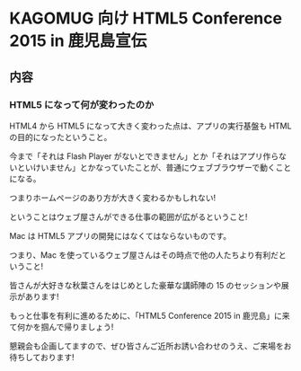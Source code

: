 # KAGOMUG 向け HTML5 Conference 2015 in 鹿児島宣伝


## 内容


### HTML5 になって何が変わったのか
HTML4 から HTML5 になって大きく変わった点は、アプリの実行基盤も HTML の目的になったということ。

今まで「それは Flash Player がないとできません」とか「それはアプリ作らないといけいません」とかなっていたことが、普通にウェブブラウザーで動くことになる。

つまりホームページのあり方が大きく変わるかもしれない!

ということはウェブ屋さんができる仕事の範囲が広がるということ!

Mac は HTML5 アプリの開発にはなくてはならないものです。

つまり、Mac を使っているウェブ屋さんはその時点で他の人たちより有利だということ!

皆さんが大好きな秋葉さんをはじめとした豪華な講師陣の 15 のセッションや展示があります!

もっと仕事を有利に進めるために、「HTML5 Conference 2015 in 鹿児島」に来て何かを掴んで帰りましょう!


懇親会も企画してますので、ぜひ皆さんご近所お誘い合わせのうえ、ご来場をお待ちしております!
